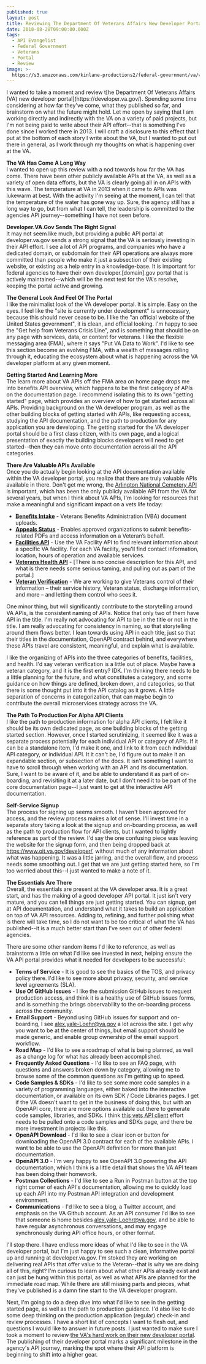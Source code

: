 ```yaml
---
published: true
layout: post
title: Reviewing The Department Of Veterans Affairs New Developer Portal
date: 2018-08-28T09:00:00.000Z
tags:
  - API Evangelist
  - Federal Government
  - Veterans
  - Portal
  - Review
image: >-
  https://s3.amazonaws.com/kinlane-productions2/federal-government/va/va-developer-portal.png
---
```

<p></p>I wanted to take a moment and review t[he Department Of Veterans Affairs (VA) new developer portal](https://developer.va.gov/). Spending some time considering at how far they've come, what they published so far, and brainstorm on what the future might hold. Let me open by saying that I am working directly and indirectly with the VA on a variety of paid projects, but I'm not being paid to write about their API effort--that is something I've done since I worked there in 2013. I will craft a disclosure to this effect that I put at the bottom of each story I write about the VA, but I wanted to put out there in general, as I work through my thoughts on what is happening over at the VA.

**The VA Has Come A Long Way**<br />
I wanted to open up this review with a nod towards how far the VA has come. There have been other publicly available APIs at the VA, as well as a variety of open data efforts, but the VA is clearly going all in on APIs with this wave. The temperature at VA in 2013 when it came to APIs was lukewarm at best. With the activity I'm seeing at the moment, I can tell that the temperature of the water has gone way up. Sure, the agency still has a long way to go, but from what I can tell, the leadership is committed to the agencies API journey--something I have not seen before.

**Developer.VA.Gov Sends The Right Signal**<br />
It may not seem like much, but providing a public API portal at developer.va.gov sends a strong signal that the VA is seriously investing in their API effort. I see a lot of API programs, and companies who have a dedicated domain, or subdomain for their API operations are always more committed than people who make it just a subsection of their existing website, or existing as a help entry in a knowledge-base. It is important for federal agencies to have their own developer.[domain].gov portal that is actively maintained--which will be the next test for the VA's resolve, keeping the portal active and growing.

**The General Look And Feel Of The Portal**<br />
I like the minimalist look of the VA developer portal. It is simple. Easy on the eyes. I feel like the "site is currently under development" is unnecessary, because this should never cease to be. I like the "an official website of the United States government", it is clean, and official looking. I'm happy to see the "Get help from Veterans Crisis Line", and is something that should be on any page with services, data, or content for veterans. I like the flexible messaging area (FMA), where it says "Put VA Data to Work". I'd like to see this section become an evolving FMA, with a wealth of messages rolling through it, educating the ecosystem about what is happening across the VA developer platform at any given moment.

**Getting Started And Learning More**<br />
The learn more about VA APIs off the FMA area on home page drops me into benefits API overview, which happens to be the first category of APIs on the documentation page. I recommend isolating this to its own "getting started" page, which provides an overview of how to get started across all APIs. Providing background on the VA developer program, as well as the other building blocks of getting started with APIs, like requesting access, studying the API documentation, and the path to production for any application you are developing. The getting started for the VA developer portal should be a first class citizen, with its own page, and a logical presentation of exactly the building blocks developers will need to get started--then they can move onto documentation across all the API categories.

**There Are Valuable APIs Available**<br />
Once you do actually begin looking at the API documentation available within the VA developer portal, you realize that there are truly valuable APIs available in there. Don't get me wrong, the [Arlington National Cemetery API](https://www.arlingtoncemetery.mil/Developers) is important, which has been the only publicly available API from the VA for several years, but when I think about VA APIs, I'm looking for resources that make a meaningful and significant impact on a vets life today:

- [**Benefits Intake**](https://developer.va.gov/explore/benefits/docs/benefits) - Veterans Benefits Administration (VBA) document uploads.
- [**Appeals Status**](https://developer.va.gov/explore/benefits/docs/appeals) - Enables approved organizations to submit benefits-related PDFs and access information on a Veteran’s behalf.
- [**Facilities API**](https://developer.va.gov/explore/facilities/docs/facilities) - Use the VA Facility API to find relevant information about a specific VA facility. For each VA facility, you'll find contact information, location, hours of operation and available services.
- [**Veterans Health API**](https://developer.va.gov/explore/health/docs/argonaut) - [There is no concise description for this API, and what is there needs some serious taming, and pulling out as part of the portal.]
- [**Veteran Verification**](https://developer.va.gov/explore/verification) - We are working to give Veterans control of their information – their service history, Veteran status, discharge information, and more – and letting them control who sees it.

One minor thing, but will significantly contribute to the storytelling around VA APIs, is the consistent naming of APIs. Notice that only two of them have API in the title. I'm really not advocating for API to be in the title or not in the title. I am really advocating for consistency in naming, so that storytelling around them flows better. I lean towards using API in each title, just so that their titles in the documentation, OpenAPI contract behind, and everywhere these APIs travel are consistent, meaningful, and explain what is available.

I like the organizing of APIs into the three categories of benefits, facilities, and health. I'd say veteran verification is a little out of place. Maybe have a veteran category, and it is the first entry? IDK. I'm thinking there needs to be a little planning for the future, and what constitutes a category, and some guidance on how things are defined, broken down, and categories, so that there is some thought put into it the API catalog as it grows. A little separation of concerns in categorization, that can maybe begin to contribute the overall microservices strategy across the VA.

**The Path To Production For Alpha API Clients**<br />
I like the path to production information for alpha API clients, I felt like it should be its own dedicated page, as one building blocks of the getting started section. However, once I started scrutinizing, it seemed like it was a separate process potentially for each individual API or category of APIs. If it can be a standalone item, I'd make it one, and link to it from each individual API category, or individual API. It it can't be, I'd figure out to make it an expandable section, or subsection of the docs. It isn't something I want to have to scroll through when working with an API and its documentation. Sure, I want to be aware of it, and be able to understand it as part of on-boarding, and revisiting it at a later date, but I don't need it to be part of the core documentation page--I just want to get at the interactive API documentation.

**Self-Service Signup**<br />
The process for signing up seems smooth. I haven't been approved for access, and the review process makes a lot of sense. I'll invest time in a separate story taking a look at the signup and on-boarding process, as well as the path to production flow for API clients, but I wanted to lightly reference as part of the review. I'd say the one confusing piece was leaving the website for the signup form, and then being dropped back at https://www.oit.va.gov/developer/, without much of any information about what was happening. It was a little jarring, and the overall flow, and process needs some smoothing out. I get that we are just getting started here, so I'm too worried about this--I just wanted to make a note of it.

**The Essentials Are There**<br />
Overall, the essentials are present at the VA developer area. It is a great start, and has the making of a good developer API portal. It just isn't very mature, and you can tell things are just getting started. You can signup, get at API documentation, and understand what it takes to build an application on top of VA API resources. Adding to, refining, and further polishing what is there will take time, so I do not want to be too critical of what the VA has published--it is a much better start than I've seen out of other federal agencies.

There are some other random items I'd like to reference, as well as brainstorm a little on what I'd like see invested in next, helping ensure the VA API portal provides what it needed for developers to be successful:

- **Terms of Service** - It is good to see the basics of the TOS, and privacy policy there. I'd like to see more about privacy, security, and service level agreements (SLA).
- **Use Of GitHub Issues** - I like the submission GitHub issues to request production access, and think it is a healthy use of GitHub issues forms, and is something the brings observability to the on-boarding process across the community.
- **Email Support** - Beyond using GitHub issues for support and on-boarding, I see alex.yale-Loehr@va.gov a lot across the site. I get why you want to be at the center of things, but email support should be made generic, and enable group ownership of the email support workflow.
- **Road Map** - I'd like to see a roadmap of what is being planned, as well as a change log for what has already been accomplished.
- **Frequently Asked Questions** - I'd like to see an FAQ page, with questions and answers broken down by category, allowing me to browse some of the common questions as I'm getting up to speed.
- **Code Samples & SDKs** - I'd like to see some more code samples in a variety of programming languages, either baked into the interactive documentation, or available on its own SDK / Code Libraries pages. I get if the VA doesn't want to get in the business of doing this, but with an OpenAPI core, there are more options available out there to generate code samples, libraries, and SDKs. I think [this vets API client](https://github.com/department-of-veterans-affairs/vets-api-clients/) effort needs to be pulled onto a code samples and SDKs page, and there be more investment in projects like this.
- **OpenAPI Download** - I'd like to see a clear icon or button for downloading the OpenAPI 3.0 contract for each of the available APIs. I want to be able to use the OpenAPI definition for more than just documentation.
- **OpenAPI 3.0** - I'm very happy to see OpenAPI 3.0 powering the API documentation, which I think is a little detail that shows the VA API team has been doing their homework.
- **Postman Collections** - I'd like to see a Run in Postman button at the top right corner of each API's documentation, allowing me to quickly load up each API into my Postman API integration and development environment.
- **Communications** - I'd like to see a blog, a Twitter account, and emphasis on the VA Github account. As an API consumer I'd like to see that someone is home besides alex.yale-Loehr@va.gov, and be able to have regular asynchronous conversations, and may engage synchronously during API office hours, or other format.

I'll stop there. I have endless more ideas of what I'd like to see in the VA developer portal, but I'm just happy to see such a clean, informative portal up and running at developer.va.gov. I'm stoked they are working on delivering real APIs that offer value to the Veteran--that is why we are doing all of this, right? I'm curious to learn about what other APIs already exist and can just be hung within this portal, as well as what APIs are planned for the immediate road map. While there are still missing parts and pieces, what they've published is a damn fine start to the VA developer program.

Next, I'm going to do a deep dive into what I'd like to see in the getting started page, as well as the path to production guidance. I'd also like to do some deep thinking on the production application (regular) check-in and review processes. I have a short list of concepts I want to flesh out, and questions I would like to answer in future posts. I just wanted to make sure I took a moment to review [the VA's hard work on their new developer portal](https://developer.va.gov/). The publishing of their developer portal marks a significant milestone in the agency's API journey, marking the spot where their API platform is beginning to shift into a higher gear.
